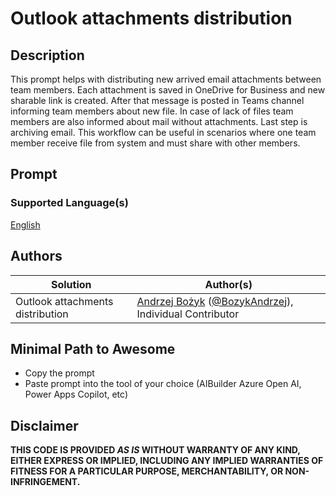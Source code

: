# Outlook attachments distribution

## Description

This prompt helps with distributing new arrived email attachments between team members. Each attachment is saved in OneDrive for Business and new sharable link is created. After that message is posted in Teams channel informing team members about new file. In case of lack of files team members are also informed about mail without attachments. Last step is archiving email. This workflow can be useful in scenarios where one team member receive file from system and must share with other members.

## Prompt

### Supported Language(s)

[English](./en-us/prompt.md)

## Authors

Solution|Author(s)
--------|---------
Outlook attachments distribution | [Andrzej Bożyk](https://www.github.com/abozyk1990) ([@BozykAndrzej](https://twitter.com/BozykAndrzej)), Individual Contributor

## Minimal Path to Awesome

* Copy the prompt
* Paste prompt into the tool of your choice (AIBuilder Azure Open AI, Power Apps Copilot, etc)

## Disclaimer

**THIS CODE IS PROVIDED *AS IS* WITHOUT WARRANTY OF ANY KIND, EITHER EXPRESS OR IMPLIED, INCLUDING ANY IMPLIED WARRANTIES OF FITNESS FOR A PARTICULAR PURPOSE, MERCHANTABILITY, OR NON-INFRINGEMENT.**
